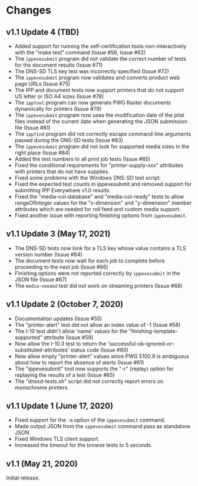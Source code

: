 Changes
=======

v1.1 Update 4 (TBD)
-------------------

- Added support for running the self-certification tools non-interactively
  with the "make test" command (Issue #56, Issue #62)
- The `ippevesubmit` program did not validate the correct number of tests for
  the document results (Issue #71)
- The DNS-SD TLS key test was incorrectly specified (Issue #72)
- The `ippevesubmit` program now validates and converts product web page URLs
  (Issue #75)
- The IPP and document tests now support printers that do not support US letter
  or ISO A4 sizes (Issue #78)
- The `ipptool` program can now generate PWG Raster documents dynamically for
  printers (Issue #79)
- The `ippevesubmit` program now uses the modification date of the plist files
  instead of the current date when generating the JSON submission file
  (Issue #81)
- The `ippfind` program did not correctly escape command-line arguments passed
  during the DNS-SD tests (Issue #83)
- The `ippevesubmit` program did not look for supported media sizes in the
  right place (Issue #84)
- Added the test numbers to all print job tests (Issue #85)
- Fixed the conditional requirements for "printer-supply-xxx" attributes with
  printers that do not have supplies.
- Fixed some problems with the Windows DNS-SD test script.
- Fixed the expected test counts in ippevesubmit and removed support for
  submitting IPP Everywhere v1.0 results.
- Fixed the "media-col-database" and "media-col-ready" tests to allow
  rangeOfInteger values for the "x-dimension" and "y-dimension" member
  attributes which are needed for roll feed and custom media support.
- Fixed another issue with reporting finishing options from `ippevesubmit`.


v1.1 Update 3 (May 17, 2021)
----------------------------

- The DNS-SD tests now look for a TLS key whose value contains a TLS version
  number (Issue #64)
- The document tests now wait for each job to complete before proceeding to the
  next job (Issue #66)
- Finishing options were not reported correctly by `ippevesubmit` in the JSON
  file (Issue #67)
- The `media-needed` test did not work on streaming printers (Issue #68)


v1.1 Update 2 (October 7, 2020)
-------------------------------

- Documentation updates (Issue #55)
- The "printer-alert" test did not allow an index value of -1 (Issue #58)
- The I-10 test didn't allow 'name' values for the
  "finishing-template-supported" attribute (Issue #59)
- Now allow the I-10.3 test to return the
  'successful-ok-ignored-or-substituted-attributes' status code (Issue #60)
- Now allow empty "printer-alert" values since PWG 5100.9 is ambiguous about
  how to report the absence of alerts (Issue #61)
- The "ippevesubmit" tool now supports the "-r" (replay) option for replaying
  the results of a test (Issue #65)
- The "dnssd-tests.sh" script did not correctly report errors on monochrome
  printers.


v1.1 Update 1 (June 17, 2020)
-----------------------------

- Fixed support for the `-m` option of the `ippevesubmit` command.
- Made output JSON from the `ippevesubmit` command pass as standalone JSON.
- Fixed Windows TLS client support.
- Increased the timeout for the browse tests to 5 seconds.


v1.1 (May 21, 2020)
-------------------

Initial release.
